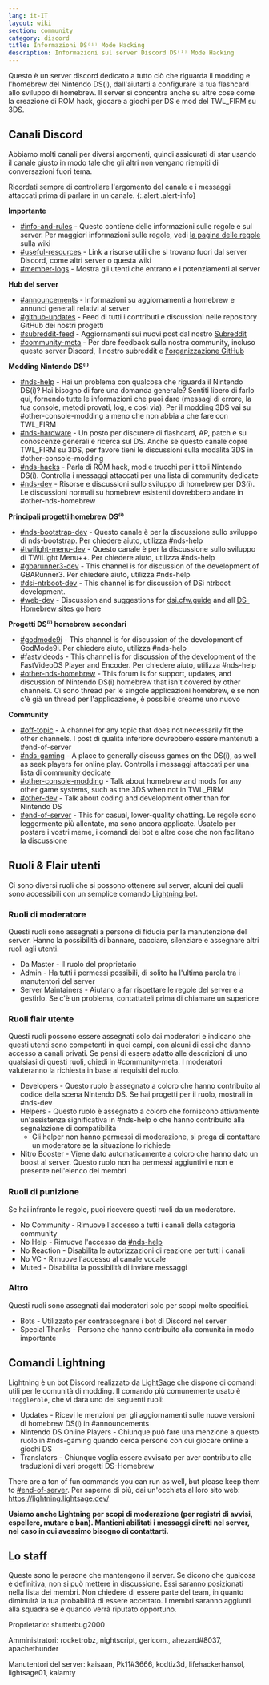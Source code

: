 ```yaml
---
lang: it-IT
layout: wiki
section: community
category: discord
title: Informazioni DS⁽ⁱ⁾ Mode Hacking
description: Informazioni sul server Discord DS⁽ⁱ⁾ Mode Hacking
---
```


Questo è un server discord dedicato a tutto ciò che riguarda il modding e l'homebrew del Nintendo DS(i), dall'aiutarti a configurare la tua flashcard allo sviluppo di homebrew. Il server si concentra anche su altre cose come la creazione di ROM hack, giocare a giochi per DS e mod del TWL_FIRM su 3DS.

## Canali Discord
Abbiamo molti canali per diversi argomenti, quindi assicurati di star usando il canale giusto in modo tale che gli altri non vengano riempiti di conversazioni fuori tema.

Ricordati sempre di controllare l'argomento del canale e i messaggi attaccati prima di parlare in un canale.
{:.alert .alert-info}

**Importante**
- [#info-and-rules][info-and-rules] - Questo contiene delle informazioni sulle regole e sul server. Per maggiori informazioni sulle regole, vedi [la pagina delle regole](discord-rules) sulla wiki
- [#useful-resources][useful-resources] - Link a risorse utili che si trovano fuori dal server Discord, come altri server o questa wiki
- [#member-logs][member-logs] - Mostra gli utenti che entrano e i potenziamenti al server

**Hub del server**
- [#announcements][announcements] - Informazioni su aggiornamenti a homebrew e annunci generali relativi al server
- [#github-updates][github-updates] - Feed di tutti i contributi e discussioni nelle repository GitHub dei nostri progetti
- [#subreddit-feed][subreddit-feed] - Aggiornamenti sui nuovi post dal nostro [Subreddit](https://reddit.com/r/NDSBrew)
- [#community-meta][community-meta] - Per dare feedback sulla nostra community, incluso questo server Discord, il nostro subreddit e [l'organizzazione GitHub](http://github.com/DS-Homebrew)

**Modding Nintendo DS⁽ⁱ⁾**
- [#nds-help][nds-help] - Hai un problema con qualcosa che riguarda il Nintendo DS(i)? Hai bisogno di fare una domanda generale? Sentiti libero di farlo qui, fornendo tutte le informazioni che puoi dare (messagi di errore, la tua console, metodi provati, log, e così via). Per il modding 3DS vai su #other-console-modding a meno che non abbia a che fare con TWL_FIRM
- [#nds-hardware][nds-hardware] - Un posto per discutere di flashcard, AP, patch e su conoscenze generali e ricerca sul DS. Anche se questo canale copre TWL_FIRM su 3DS, per favore tieni le discussioni sulla modalità 3DS in #other-console-modding
- [#nds-hacks][nds-hacks] - Parla di ROM hack, mod e trucchi per i titoli Nintendo DS(i). Controlla i messaggi attaccati per una lista di community dedicate
- [#nds-dev][nds-dev] - Risorse e discussioni sullo sviluppo di homebrew per DS(i). Le discussioni normali su homebrew esistenti dovrebbero andare in #other-nds-homebrew

**Principali progetti homebrew DS⁽ⁱ⁾**
- [#nds-bootstrap-dev][nds-bootstrap-dev] - Questo canale è per la discussione sullo sviluppo di nds-bootstrap. Per chiedere aiuto, utilizza #nds-help
- [#twilight-menu-dev][twilight-menu-dev] - Questo canale è per la discussione sullo sviluppo di TWiLight Menu++. Per chiedere aiuto, utilizza #nds-help
- [#gbarunner3-dev][gbarunner3-dev] - This channel is for discussion of the development of GBARunner3. Per chiedere aiuto, utilizza #nds-help
- [#dsi-ntrboot-dev][dsi-ntrboot-dev] - This channel is for discussion of DSi ntrboot development.
- [#web-dev][web-dev] - Discussion and suggestions for [dsi.cfw.guide](https://dsi.cfw.guide/) and all [DS-Homebrew sites](https://ds-homebrew.com/) go here

**Progetti DS⁽ⁱ⁾ homebrew secondari**
- [#godmode9i][godmode9i] - This channel is for discussion of the development of GodMode9i. Per chiedere aiuto, utilizza #nds-help
- [#fastvideods][fastvideods] - This channel is for discussion of the development of the FastVideoDS Player and Encoder. Per chiedere aiuto, utilizza #nds-help
- [#other-nds-homebrew][other-nds-homebrew] - This forum is for support, updates, and discussion of Nintendo DS(i) homebrew that isn't covered by other channels. Ci sono thread per le singole applicazioni homebrew, e se non c'è già un thread per l'applicazione, è possibile crearne uno nuovo

**Community**
- [#off-topic][off-topic] - A channel for any topic that does not necessarily fit the other channels. I post di qualità inferiore dovrebbero essere mantenuti a #end-of-server
- [#nds-gaming][nds-gaming] - A place to generally discuss games on the DS(i), as well as seek players for online play. Controlla i messaggi attaccati per una lista di community dedicate
- [#other-console-modding][other-console-modding] - Talk about homebrew and mods for any other game systems, such as the 3DS when not in TWL_FIRM
- [#other-dev][other-dev] - Talk about coding and development other than for Nintendo DS
- [#end-of-server][end-of-server] - This for casual, lower-quality chatting. Le regole sono leggermente più allentate, ma sono ancora applicate. Usatelo per postare i vostri meme, i comandi dei bot e altre cose che non facilitano la discussione

## Ruoli & Flair utenti
Ci sono diversi ruoli che si possono ottenere sul server, alcuni dei quali sono accessibili con un semplice comando [Lightning bot](#lightning-commands).

### Ruoli di moderatore
Questi ruoli sono assegnati a persone di fiducia per la manutenzione del server. Hanno la possibilità di bannare, cacciare, silenziare e assegnare altri ruoli agli utenti.

- Da Master - Il ruolo del proprietario
- Admin - Ha tutti i permessi possibili, di solito ha l'ultima parola tra i manutentori del server
- Server Maintainers - Aiutano a far rispettare le regole del server e a gestirlo. Se c'è un problema, contattateli prima di chiamare un superiore

### Ruoli flair utente
Questi ruoli possono essere assegnati solo dai moderatori e indicano che questi utenti sono competenti in quei campi, con alcuni di essi che danno accesso a canali privati. Se pensi di essere adatto alle descrizioni di uno qualsiasi di questi ruoli, chiedi in #community-meta. I moderatori valuteranno la richiesta in base ai requisiti del ruolo.

- Developers - Questo ruolo è assegnato a coloro che hanno contribuito al codice della scena Nintendo DS. Se hai progetti per il ruolo, mostrali in #nds-dev
- Helpers - Questo ruolo è assegnato a coloro che forniscono attivamente un'assistenza significativa in #nds-help o che hanno contribuito alla segnalazione di compatibilità
   - Gli helper non hanno permessi di moderazione, si prega di contattare un moderatore se la situazione lo richiede
- Nitro Booster - Viene dato automaticamente a coloro che hanno dato un boost al server. Questo ruolo non ha permessi aggiuntivi e non è presente nell'elenco dei membri

### Ruoli di punizione
Se hai infranto le regole, puoi ricevere questi ruoli da un moderatore.

- No Community - Rimuove l'accesso a tutti i canali della categoria community
- No Help - Rimuove l'accesso da [#nds-help][nds-help]
- No Reaction - Disabilita le autorizzazioni di reazione per tutti i canali
- No VC - Rimuove l'accesso al canale vocale
- Muted - Disabilita la possibilità di inviare messaggi

### Altro
Questi ruoli sono assegnati dai moderatori solo per scopi molto specifici.

- Bots - Utilizzato per contrassegnare i bot di Discord nel server
- Special Thanks - Persone che hanno contribuito alla comunità in modo importante

## Comandi Lightning
Lightning è un bot Discord realizzato da [LightSage](https://github.com/LightSage) che dispone di comandi utili per le comunità di modding. Il comando più comunemente usato è `!togglerole`, che vi darà uno dei seguenti ruoli:

- Updates - Ricevi le menzioni per gli aggiornamenti sulle nuove versioni di homebrew DS(i) in #announcements
- Nintendo DS Online Players - Chiunque può fare una menzione a questo ruolo in #nds-gaming quando cerca persone con cui giocare online a giochi DS
- Translators - Chiunque voglia essere avvisato per aver contribuito alle traduzioni di vari progetti DS-Homebrew

There are a ton of fun commands you can run as well, but please keep them to [#end-of-server][end-of-server]. Per saperne di più, dai un'occhiata al loro sito web: <https://lightning.lightsage.dev/>

**Usiamo anche Lightning per scopi di moderazione (per registri di avvisi, espellere, mutare e ban). Mantieni abilitati i messaggi diretti nel server, nel caso in cui avessimo bisogno di contattarti.**

## Lo staff
Queste sono le persone che mantengono il server. Se dicono che qualcosa è definitiva, non si può mettere in discussione. Essi saranno posizionati nella lista dei membri. Non chiedere di essere parte del team, in quanto diminuirà la tua probabilità di essere accettato. I membri saranno aggiunti alla squadra se e quando verrà riputato opportuno.

Proprietario: shutterbug2000

Amministratori: rocketrobz, nightscript, gericom., ahezard#8037, apachethunder

Manutentori del server: kaisaan, Pk11#3666, kodtiz3d, lifehackerhansol, lightsage01, kalamty

<!-- Discord channel links -->
[info-and-rules]: https://discord.com/channels/283769550611152897/626620520330428436
[useful-resources]: https://discord.com/channels/283769550611152897/638041441079263283
[member-logs]: https://discord.com/channels/283769550611152897/677714673663082529

[announcements]: https://discord.com/channels/283769550611152897/283771381735489537
[github-updates]: https://discord.com/channels/283769550611152897/450065134191116290
[subreddit-feed]: https://discord.com/channels/283769550611152897/869830055377928243
[community-meta]: https://discord.com/channels/283769550611152897/715651368391671919

[nds-help]: https://discord.com/channels/283769550611152897/332961165829210117
[nds-hardware]: https://discord.com/channels/283769550611152897/547986366357700620
[nds-hacks]: https://discord.com/channels/283769550611152897/356988919738400768
[nds-dev]: https://discord.com/channels/283769550611152897/835273459339624499

[nds-bootstrap-dev]: https://discord.com/channels/283769550611152897/283769550611152897
[twilight-menu-dev]: https://discord.com/channels/283769550611152897/489307733074640926
[gbarunner3-dev]: https://discord.com/channels/283769550611152897/620310871800807466
[dsi-ntrboot-dev]: https://discord.com/channels/283769550611152897/1193678677666431097
[web-dev]: https://discord.com/channels/283769550611152897/744649302567157800

[godmode9i]: https://discord.com/channels/283769550611152897/497960894660083732
[fastvideods]: https://discord.com/channels/283769550611152897/1021121766585806989
[other-nds-homebrew]: https://discord.com/channels/283769550611152897/1025388133388394547

[off-topic]: https://discord.com/channels/283769550611152897/286686210225864725
[nds-gaming]: https://discord.com/channels/283769550611152897/668680785154408448
[other-console-modding]: https://discord.com/channels/283769550611152897/653706029736919051
[other-dev]: https://discord.com/channels/283769550611152897/1169696607294468177
[end-of-server]: https://discord.com/channels/283769550611152897/283770736215195648
